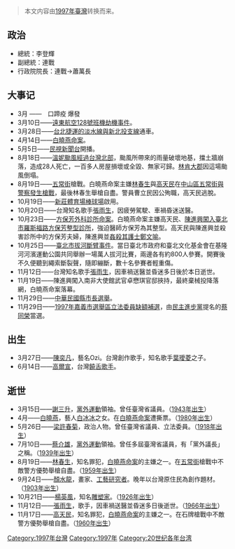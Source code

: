 > 本文内容由[1997年臺灣](https://zh.wikipedia.org/wiki/1997年臺灣)转换而来。


## 政治

  - 總統：李登輝
  - 副總統：連戰
  - 行政院院長：連戰→蕭萬長

## 大事记

  - 3月 ——　口蹄疫 爆發
  - 3月10日——[遠東航空128號班機劫機事件](../Page/遠東航空128號班機劫機事件.md "wikilink")。
  - 3月28日——[台北捷運的](https://zh.wikipedia.org/wiki/台北捷運 "wikilink")[淡水線與](../Page/淡水線_\(台北捷運\).md "wikilink")[新北投支線](../Page/新北投支線.md "wikilink")通車。
  - 4月14日——[白曉燕命案](../Page/白曉燕命案.md "wikilink")。
  - 5月5日——[民視新聞台](../Page/民視新聞台.md "wikilink")開播。
  - 8月18日——[溫妮颱風經過台灣北部](https://zh.wikipedia.org/wiki/颱風芸妮_\(1997年\) "wikilink")，颱風所帶來的雨量破壞地基，擋土牆崩落，造成28人死亡，一百多人房屋損壞或全毀、無家可歸。[林肯大郡](../Page/林肯大郡.md "wikilink")因這場颱風倒塌。
  - 8月19日——[五常街](../Page/五常街.md "wikilink")槍戰。白曉燕命案主嫌[林春生](../Page/林春生.md "wikilink")與[高天民](../Page/高天民.md "wikilink")在[中山區五常街與警察發生槍戰](../Page/中山區_\(臺北市\).md "wikilink")，最後林春生舉槍自盡。警員曹立民因公殉職，高天民逃脫。
  - 10月19日——[新莊體育場棒球場](../Page/新莊體育場棒球場.md "wikilink")啟用。
  - 10月20日——台灣知名歌手[張雨生](../Page/張雨生.md "wikilink")，因疲勞駕駛、車禍昏迷送醫。
  - 10月23日——[方保芳外科診所命案](../Page/方保芳外科診所命案.md "wikilink")。白曉燕命案主嫌高天民、[陳進興闖入臺北市羅斯福路方保芳整型診所](https://zh.wikipedia.org/wiki/陳進興 "wikilink")，強迫醫師方保芳為其整型。高天民與陳進興並殺害診所中的方保芳夫婦，陳進興並[姦殺其護士鄭文喻](https://zh.wikipedia.org/wiki/姦殺 "wikilink")。
  - 10月25日——[臺北市拔河斷臂事件](../Page/臺北市拔河斷臂事件.md "wikilink")。當日臺北市政府和臺北文化基金會在基隆河河濱運動公園共同舉辦一場萬人拔河比賽，兩邊各有約800人參賽。開賽後不久便聽到繩索斷裂聲，隨即繃斷，數十名參賽者輕重傷。
  - 11月12日——台灣知名歌手[張雨生](../Page/張雨生.md "wikilink")，因車禍送醫並昏迷多日後於本日逝世。
  - 11月19日——陳進興闖入南非大使館武官卓懋琪官邸挾持，最終棄械投降落網，白曉燕命案落幕。
  - 11月29日——[中華民國縣市長選舉](https://zh.wikipedia.org/wiki/1997年中華民國縣市長選舉 "wikilink")。
  - 11月29日——[1997年嘉義市選舉區立法委員缺額補選](https://zh.wikipedia.org/wiki/1997年嘉義市選舉區立法委員缺額補選 "wikilink")，由[民主進步黨](../Page/民主進步黨.md "wikilink")提名的[蔡同榮](../Page/蔡同榮.md "wikilink")當選。

## 出生

  - 3月27日——[陳奕凡](https://zh.wikipedia.org/wiki/陳奕凡 "wikilink")，藝名Ozi。台灣創作歌手，知名歌手[葉璦菱](../Page/葉璦菱.md "wikilink")之子。
  - 6月14日——[高爾宣](../Page/高爾宣.md "wikilink")，台灣[饒舌歌手](https://zh.wikipedia.org/wiki/饒舌歌手 "wikilink")。

## 逝世

  - 3月15日——[謝三升](../Page/謝三升.md "wikilink")，[黨外運動](../Page/黨外運動.md "wikilink")領袖。曾任臺灣省議員。（[1943年出生](../Page/1943年臺灣.md "wikilink")）
  - 4月——[白曉燕](https://zh.wikipedia.org/wiki/白曉燕 "wikilink")，藝人[白冰冰](../Page/白冰冰.md "wikilink")之女。在[白曉燕命案](../Page/白曉燕命案.md "wikilink")遭撕票。（[1980年出生](../Page/1980年臺灣.md "wikilink")）
  - 5月26日——[梁許春菊](../Page/梁許春菊.md "wikilink")，政治人物。曾任臺灣省議員、立法委員。（[1918年出生](https://zh.wikipedia.org/wiki/1918年臺灣 "wikilink")）
  - 7月10日——[蔡介雄](https://zh.wikipedia.org/wiki/蔡介雄 "wikilink")，[黨外運動](../Page/黨外運動.md "wikilink")領袖。曾任多屆臺灣省議員，有「黨外議長」之稱。（[1939年出生](https://zh.wikipedia.org/wiki/1939年臺灣 "wikilink")）
  - 8月19日——[林春生](../Page/林春生.md "wikilink")，知名罪犯，[白曉燕命案](../Page/白曉燕命案.md "wikilink")的主嫌之一。在[五常街](../Page/五常街.md "wikilink")槍戰中不敵警方優勢舉槍自盡。（[1959年出生](../Page/1959年臺灣.md "wikilink")）
  - 9月24日——[顏水龍](../Page/顏水龍.md "wikilink")，畫家、[工藝研究者](https://zh.wikipedia.org/wiki/工藝 "wikilink")。晚年以台灣原住民為創作題材。（[1903年出生](https://zh.wikipedia.org/wiki/1903年臺灣 "wikilink")）
  - 10月21日——[楊英風](../Page/楊英風.md "wikilink")，知名[雕塑家](https://zh.wikipedia.org/wiki/雕塑家 "wikilink")。（[1926年出生](../Page/1926年臺灣.md "wikilink")）
  - 11月12日——[張雨生](../Page/張雨生.md "wikilink")，歌手，因車禍送醫並昏迷多日後逝世。（[1966年出生](../Page/1966年臺灣.md "wikilink")）
  - 11月17日——[高天民](../Page/高天民.md "wikilink")，知名罪犯，[白曉燕命案](../Page/白曉燕命案.md "wikilink")的主嫌之一。在石牌槍戰中不敵警方優勢舉槍自盡。（[1960年出生](../Page/1960年臺灣.md "wikilink")）

[Category:1997年台灣](https://zh.wikipedia.org/wiki/Category:1997年台灣 "wikilink") [Category:1997年](https://zh.wikipedia.org/wiki/Category:1997年 "wikilink") [Category:20世纪各年台湾](https://zh.wikipedia.org/wiki/Category:20世纪各年台湾 "wikilink")